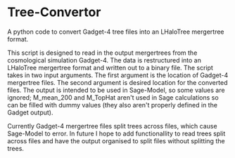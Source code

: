 # Tree-Convertor


A python code to convert Gadget-4 tree files into an LHaloTree mergertree format.


This script is designed to read in the output mergertrees from the cosmological simulation Gadget-4. The data is restructured into an LHaloTree mergertree format and written out to a binary file. The script takes in two input arguments. The first argument is the location of Gadget-4 mergertree files. The second argument is desired location for the converted files. The output is intended to be used in Sage-Model, so some values are ignored; M_mean_200 and M_TopHat aren't used in Sage calculations so can be filled with dummy values (they also aren't properly defined in the Gadget output). 

Currently Gadget-4 mergertree files split trees across files, which cause Sage-Model to error. In future I hope to add functionallity to read trees split across files and have the output organised to split files without splitting the trees.